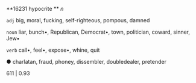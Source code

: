 **16231 hypocrite ** *n*

`adj` big, moral, fucking, self-righteous, pompous, damned

`noun` liar, bunch•, Republican, Democrat•, town, politician, coward, sinner, Jew•

`verb` call•, feel•, expose•, whine, quit

● charlatan, fraud, phoney, dissembler, doubledealer, pretender

611 | 0.93